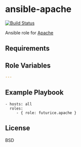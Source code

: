 ansible-apache
================
[![Build Status](https://travis-ci.org/futurice/ansible-apache.svg?branch=master)](https://travis-ci.org/futurice/ansible-apache)

Ansible role for [Apache](http://httpd.apache.org/)

Requirements
------------


Role Variables
--------------

```yaml
---
```

Example Playbook
----------------

    - hosts: all
      roles:
         - { role: futurice.apache }

License
-------

BSD

